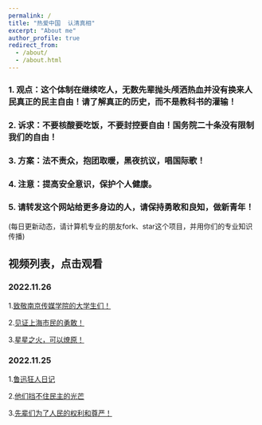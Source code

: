 ```yaml
---
permalink: /
title: "热爱中国  认清真相"
excerpt: "About me"
author_profile: true
redirect_from: 
  - /about/
  - /about.html
---
```



### 1. 观点：这个体制在继续吃人，无数先辈抛头颅洒热血并没有换来人民真正的民主自由！请了解真正的历史，而不是教科书的灌输！

### 2. 诉求：不要核酸要吃饭，不要封控要自由！国务院二十条没有限制我们的自由！

### 3. 方案：法不责众，抱团取暖，黑夜抗议，唱国际歌！

### 4. 注意：提高安全意识，保护个人健康。

### 5. 请转发这个网站给更多身边的人，请保持勇敢和良知，做新青年！


(每日更新动态，请计算机专业的朋友fork、star这个项目，并用你们的专业知识传播)



## 视频列表，点击观看

### 2022.11.26
<!-- ------ -->
1.[致敬南京传媒学院的大学生们！](https://LoveChina-RememberTruth/loveChina.github.io/tree/master/files/202211261.mp4)

2.[见证上海市民的勇敢！](https://LoveChina-RememberTruth/loveChina.github.io/tree/master/files/202211263.mp4)

3.[星星之火，可以燎原！]()


### 2022.11.25
<!-- ------ -->
1.[鲁迅狂人日记](https://LoveChina-RememberTruth/loveChina.github.io/tree/master/files/202211251.mp4)

2.[他们挡不住民主的光芒](https://LoveChina-RememberTruth/loveChina.github.io/tree/master/files/202211254.mp4)

3.[先辈们为了人民的权利和尊严！](https://LoveChina-RememberTruth/loveChina.github.io/tree/master/files/202211252.mp4)




